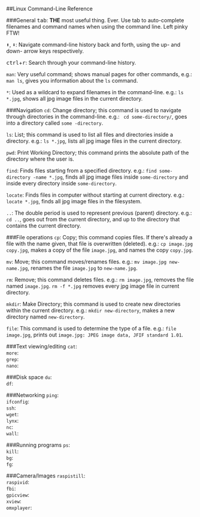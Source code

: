 ##Linux Command-Line Reference

###General
<kbd>tab</kbd>: **THE** most useful thing. Ever. Use tab to auto-complete filenames and command names when using the command line. Left pinky FTW!  

<kbd>:arrow_up:</kbd>, <kbd>:arrow_down:</kbd>: Navigate command-line history back and forth, using the up- and down- arrow keys respectively.  

<kbd>ctrl</kbd>+<kbd>r</kbd>: Search through your command-line history.  

``man``: Very useful command; shows manual pages for other commands, e.g.: ``man ls``, gives you information about the ``ls`` command.  

``*``: Used as a wildcard to expand filenames in the command-line. e.g.: ``ls *.jpg``, shows all jpg image files in the current directory.  

###Navigation
``cd``: Change directory; this command is used to navigate through directories in the command-line. e.g.: `` cd some-directory/``, goes into a directory called ``some -directory``.  

``ls``: List; this command is used to list all files and directories inside a directory. e.g.: ``ls *.jpg``, lists all jpg image files in the current directory.  

``pwd``: Print Working Directory; this command prints the absolute path of the directory where the user is.  

``find``: Finds files starting from a specified directory. e.g.: ``find some-directory -name *.jpg``, finds all jpg image files inside ``some-directory`` and inside every directory inside ``some-directory``.  

``locate``: Finds files in computer without starting at current directory. e.g.: ``locate *.jpg``, finds all jpg image files in the filesystem.  

``..``: The double period is used to represent previous (parent) directory. e.g.: ``cd ..``, goes out from the current directory, and up to the directory that contains the current directory.  

###File operations
``cp``: Copy; this command copies files. If there's already a file with the name given, that file is overwritten (deleted). e.g.: ``cp image.jpg copy.jpg``, makes a copy of the file ``image.jpg``, and names the copy ``copy.jpg``.  

``mv``: Move; this command moves/renames files. e.g.: ``mv image.jpg new-name.jpg``, renames the file ``image.jpg`` to ``new-name.jpg``.  

``rm``: Remove; this command deletes files. e.g.: ``rm image.jpg``, removes the file named ``image.jpg``. ``rm -f *.jpg`` removes every jpg image file in current directory.  

``mkdir``: Make Directory; this command is used to create new directories within the current directory. e.g.: ``mkdir new-directory``, makes a new directory named ``new-directory``.  

``file``: This command is used to determine the type of a file. e.g.: ``file image.jpg``, prints out ``image.jpg: JPEG image data, JFIF standard 1.01``.  

###Text viewing/editing
``cat``:  
``more``:  
``grep``:  
``nano``:  

###Disk space
``du``:  
``df``:  

###Networking
``ping``:  
``ifconfig``:  
``ssh``:  
``wget``:  
``lynx``:  
``nc``:  
``wall``:  

###Running programs
``ps``:  
``kill``:  
``bg``:  
``fg``:  

###Camera/Images
``raspistill``:  
``raspivid``:  
``fbi``:  
``gpicview``:  
``xview``:  
``omxplayer``:  
